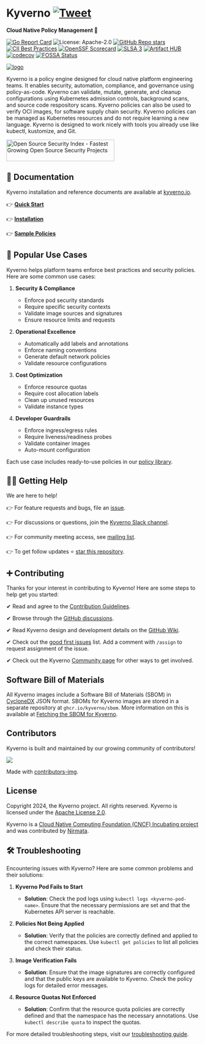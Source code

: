 <!--
Copyright 2024 The Kyverno Authors

Licensed under the Apache License, Version 2.0 (the "License");
you may not use this file except in compliance with the License.
You may obtain a copy of the License at

    http://www.apache.org/licenses/LICENSE-2.0

Unless required by applicable law or agreed to in writing, software
distributed under the License is distributed on an "AS IS" BASIS,
WITHOUT WARRANTIES OR CONDITIONS OF ANY KIND, either express or implied.
See the License for the specific language governing permissions and
limitations under the License.
-->

# Kyverno [![Tweet](https://img.shields.io/twitter/url/http/shields.io.svg?style=social)](https://twitter.com/intent/tweet?text=Cloud%20Native%20Policy%20Management.%20No%20new%20language%20required%1&url=https://github.com/kyverno/kyverno/&hashtags=kubernetes,devops)

**Cloud Native Policy Management 🎉**

[![Go Report Card](https://goreportcard.com/badge/github.com/kyverno/kyverno)](https://goreportcard.com/report/github.com/kyverno/kyverno)
![License: Apache-2.0](https://img.shields.io/github/license/kyverno/kyverno?color=blue)
[![GitHub Repo stars](https://img.shields.io/github/stars/kyverno/kyverno)](https://github.com/kyverno/kyverno/stargazers)
[![CII Best Practices](https://bestpractices.coreinfrastructure.org/projects/5327/badge)](https://bestpractices.coreinfrastructure.org/projects/5327)
[![OpenSSF Scorecard](https://api.securityscorecards.dev/projects/github.com/kyverno/kyverno/badge)](https://securityscorecards.dev/viewer/?uri=github.com/kyverno/kyverno)
[![SLSA 3](https://slsa.dev/images/gh-badge-level3.svg)](https://slsa.dev)
[![Artifact HUB](https://img.shields.io/endpoint?url=https://artifacthub.io/badge/repository/kyverno)](https://artifacthub.io/packages/search?repo=kyverno)
[![codecov](https://codecov.io/gh/kyverno/kyverno/branch/main/graph/badge.svg)](https://app.codecov.io/gh/kyverno/kyverno/branch/main)
[![FOSSA Status](https://app.fossa.com/api/projects/git%2Bgithub.com%2Fkyverno%2Fkyverno.svg?type=shield)](https://app.fossa.com/projects/git%2Bgithub.com%2Fkyverno%2Fkyverno?ref=badge_shield)


<a href="https://kyverno.io" rel="kyverno.io">![logo](img/Kyverno_Horizontal.png)</a>

<p class="callout info" style="font-size: 100%;">
Kyverno is a policy engine designed for cloud native platform engineering teams. It enables security, automation, compliance, and governance using policy-as-code. Kyverno can validate, mutate, generate, and cleanup configurations using Kubernetes admission controls, background scans, and source code respository scans. Kyverno policies can also be used to verify OCI images, for software supply chain security. Kyverno policies can be managed as Kubernetes resources and do not require learning a new language. Kyverno is designed to work nicely with tools you already use like kubectl, kustomize, and Git.
</p>

<a href="https://opensourcesecurityindex.io/" target="_blank" rel="noopener"> <img
        style="width: 282px; height: 56px"
        src="https://opensourcesecurityindex.io/badge.svg"
        alt="Open Source Security Index - Fastest Growing Open Source Security Projects"
        width="282"
        height="56"
    />
</a>

## 📙 Documentation

Kyverno installation and reference documents are available at [kyverno.io](https://kyverno.io).

👉 **[Quick Start](https://kyverno.io/docs/introduction/#quick-start)**

👉 **[Installation](https://kyverno.io/docs/installation/)**

👉 **[Sample Policies](https://kyverno.io/policies/)**

## 🎯 Popular Use Cases

Kyverno helps platform teams enforce best practices and security policies. Here are some common use cases:

1. **Security & Compliance**
   - Enforce pod security standards
   - Require specific security contexts
   - Validate image sources and signatures
   - Ensure resource limits and requests

2. **Operational Excellence**
   - Automatically add labels and annotations
   - Enforce naming conventions
   - Generate default network policies
   - Validate resource configurations

3. **Cost Optimization**
   - Enforce resource quotas
   - Require cost allocation labels
   - Clean up unused resources
   - Validate instance types

4. **Developer Guardrails**
   - Enforce ingress/egress rules
   - Require liveness/readiness probes
   - Validate container images
   - Auto-mount configuration

Each use case includes ready-to-use policies in our [policy library](https://kyverno.io/policies/).

## 🙋‍♂️ Getting Help

We are here to help!

👉 For feature requests and bugs, file an [issue](https://github.com/kyverno/kyverno/issues).

👉 For discussions or questions, join the [Kyverno Slack channel](https://slack.k8s.io/#kyverno).

👉 For community meeting access, see [mailing list](https://kyverno.io/community/#community-meetings).

👉 To get follow updates ⭐️ [star this repository](https://github.com/kyverno/kyverno/stargazers).

## ➕ Contributing

Thanks for your interest in contributing to Kyverno! Here are some steps to help get you started:

✔ Read and agree to the [Contribution Guidelines](/CONTRIBUTING.md).

✔ Browse through the [GitHub discussions](https://github.com/kyverno/kyverno/discussions).

✔ Read Kyverno design and development details on the [GitHub Wiki](https://github.com/kyverno/kyverno/wiki).

✔ Check out the [good first issues](https://github.com/kyverno/kyverno/labels/good%20first%20issue) list. Add a comment with `/assign` to request assignment of the issue.

✔ Check out the Kyverno [Community page](https://kyverno.io/community/) for other ways to get involved.

## Software Bill of Materials

All Kyverno images include a Software Bill of Materials (SBOM) in [CycloneDX](https://cyclonedx.org/) JSON format. SBOMs for Kyverno images are stored in a separate repository at `ghcr.io/kyverno/sbom`. More information on this is available at [Fetching the SBOM for Kyverno](https://kyverno.io/docs/security/#fetching-the-sbom-for-kyverno). 

## Contributors

Kyverno is built and maintained by our growing community of contributors!

<a href="https://github.com/kyverno/kyverno/graphs/contributors">
  <img src="https://contrib.rocks/image?repo=kyverno/kyverno" />
</a>

Made with [contributors-img](https://contrib.rocks).

## License

Copyright 2024, the Kyverno project. All rights reserved. Kyverno is licensed under the [Apache License 2.0](LICENSE).

Kyverno is a [Cloud Native Computing Foundation (CNCF) Incubating project](https://www.cncf.io/projects/) and was contributed by [Nirmata](https://nirmata.com/?utm_source=github&utm_medium=repository).

## 🛠 Troubleshooting

Encountering issues with Kyverno? Here are some common problems and their solutions:

1. **Kyverno Pod Fails to Start**
   - **Solution**: Check the pod logs using `kubectl logs <kyverno-pod-name>`. Ensure that the necessary permissions are set and that the Kubernetes API server is reachable.

2. **Policies Not Being Applied**
   - **Solution**: Verify that the policies are correctly defined and applied to the correct namespaces. Use `kubectl get policies` to list all policies and check their status.

3. **Image Verification Fails**
   - **Solution**: Ensure that the image signatures are correctly configured and that the public keys are available to Kyverno. Check the policy logs for detailed error messages.

4. **Resource Quotas Not Enforced**
   - **Solution**: Confirm that the resource quota policies are correctly defined and that the namespace has the necessary annotations. Use `kubectl describe quota` to inspect the quotas.

For more detailed troubleshooting steps, visit our [troubleshooting guide](https://kyverno.io/docs/troubleshooting/).
